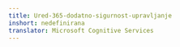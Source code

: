 ```yaml
---
title: Ured-365-dodatno-sigurnost-upravljanje
inshort: nedefinirana
translator: Microsoft Cognitive Services
---
```




